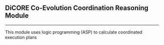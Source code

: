 ## DiCORE Co-Evolution Coordination Reasoning Module ##

----------
This module uses logic programming (ASP) to calculate coordinated execution plans
